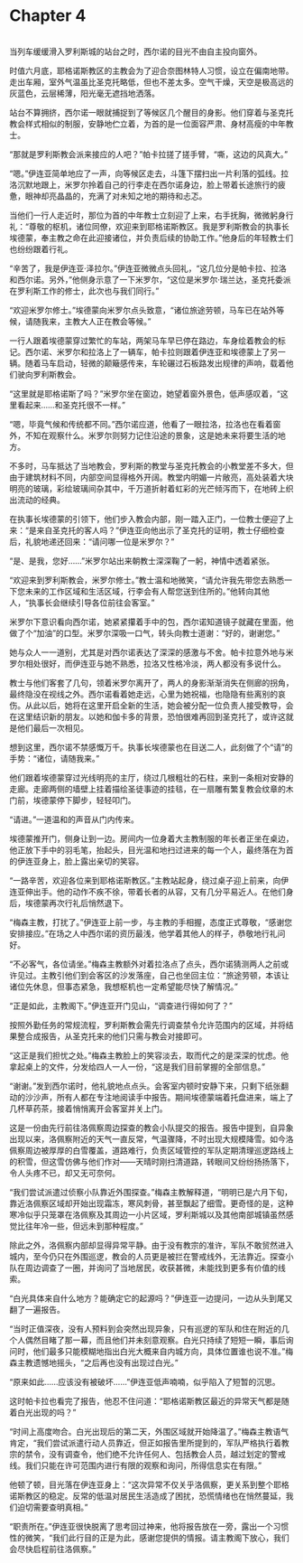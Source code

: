 # Chapter 4

<br>
当列车缓缓滑入罗利斯城的站台之时，西尔诺的目光不由自主投向窗外。

时值六月底，耶格诺斯教区的主教会为了迎合奈图林特人习惯，设立在偏南地带。走出车厢，室外气温虽比圣克托略低，但也不差太多。空气干燥，天空是极高远的灰蓝色，云层稀薄，阳光毫无遮挡地洒落。

站台不算拥挤，西尔诺一眼就捕捉到了等候区几个醒目的身影。他们穿着与圣克托教会样式相似的制服，安静地伫立着，为首的是一位面容严肃、身材高瘦的中年教士。

“那就是罗利斯教会派来接应的人吧？”帕卡拉搓了搓手臂，“嘶，这边的风真大。”

“嗯。”伊连亚简单地应了一声，向等候区走去，斗篷下摆扫出一片利落的弧线。拉洛沉默地跟上，米罗尔拎着自己的行李走在西尔诺身边，脸上带着长途旅行的疲惫，眼神却亮晶晶的，充满了对未知之地的期待和忐忑。

当他们一行人走近时，那位为首的中年教士立刻迎了上来，右手抚胸，微微躬身行礼：“尊敬的枢机，诸位同僚，欢迎来到耶格诺斯教区。我是罗利斯教会的执事长埃德蒙，奉主教之命在此迎接诸位，并负责后续的协助工作。”他身后的年轻教士们也纷纷跟着行礼。

“辛苦了，我是伊连亚·泽拉尔。”伊连亚微微点头回礼，“这几位分是帕卡拉、拉洛和西尔诺。另外，”他侧身示意了一下米罗尔，“这位是米罗尔·瑞兰达，圣克托委派在罗利斯工作的修士，此次也与我们同行。”

“欢迎米罗尔修士。”埃德蒙向米罗尔点头致意，“诸位旅途劳顿，马车已在站外等候，请随我来，主教大人正在教会等候。”

一行人跟着埃德蒙穿过繁忙的车站，两架马车早已停在路边，车身绘着教会的标记。西尔诺、米罗尔和拉洛上了一辆车，帕卡拉则跟着伊连亚和埃德蒙上了另一辆。随着马车启动，轻微的颠簸感传来，车轮碾过石板路发出规律的声响，载着他们驶向罗利斯教会。

“这里就是耶格诺斯了吗？”米罗尔坐在窗边，她望着窗外景色，低声感叹着，“这里看起来……和圣克托很不一样。”

“嗯，毕竟气候和传统都不同。”西尔诺应道，他看了一眼拉洛，拉洛也在看着窗外，不知在观察什么。米罗尔则努力记住沿途的景象，这是她未来将要生活的地方。

不多时，马车抵达了当地教会，罗利斯的教堂与圣克托教会的小教堂差不多大，但由于建筑材料不同，内部空间显得格外开阔。教堂内明媚一片敞亮，高处装着大块明亮的玻璃，彩绘玻璃间杂其中，千万道折射着虹彩的光芒倾泻而下，在地砖上织出流动的经典。

在执事长埃德蒙的引领下，他们步入教会内部，刚一踏入正门，一位教士便迎了上来：“是来自圣克托的客人吗？”伊连亚向他出示了圣克托的证明，教士仔细检查后，礼貌地递还回来：“请问哪一位是米罗尔？”

“是、是我，您好……”米罗尔站出来朝教士深深鞠了一躬，神情中透着紧张。

“欢迎来到罗利斯教会，米罗尔修士。”教士温和地微笑，“请允许我先带您去熟悉一下您未来的工作区域和生活区域，行李会有人帮您送到住所的。”他转向其他人，“执事长会继续引导各位前往会客室。”

米罗尔下意识看向西尔诺，她紧紧攥着手中的包，西尔诺知道镜子就藏在里面，他做了个“加油”的口型。米罗尔深吸一口气，转头向教士道谢：“好的，谢谢您。”

她与众人一一道别，尤其是对西尔诺表达了深深的感激与不舍。帕卡拉意外地与米罗尔相处很好，而伊连亚与她不熟悉，拉洛又性格冷淡，两人都没有多说什么。

教士与他们客套了几句，领着米罗尔离开了，两人的身影渐渐消失在侧廊的拐角，最终隐没在视线之外。西尔诺看着她走远，心里为她祝福，也隐隐有些离别的哀伤。从此以后，她将在这里开启全新的生活，她会被分配一位负责人接受教导，会在这里结识新的朋友。以她和伽卡多的背景，恐怕很难再回到圣克托了，或许这就是他们最后一次相见。

想到这里，西尔诺不禁感慨万千。执事长埃德蒙也在目送二人，此刻做了个“请”的手势：“诸位，请随我来。”

他们跟着埃德蒙穿过光线明亮的主厅，绕过几根粗壮的石柱，来到一条相对安静的走廊。走廊两侧的墙壁上挂着描绘圣徒事迹的挂毯，在一扇雕有繁复教会纹章的木门前，埃德蒙停下脚步，轻轻叩门。

“请进。”一道温和的声音从门内传来。

埃德蒙推开门，侧身让到一边。房间内一位身着大主教制服的年长者正坐在桌边，他正放下手中的羽毛笔，抬起头，目光温和地扫过进来的每一个人，最终落在为首的伊连亚身上，脸上露出亲切的笑容。

“一路辛苦，欢迎各位来到耶格诺斯教区。”主教站起身，绕过桌子迎上前来，向伊连亚伸出手。他的动作不疾不徐，带着长者的从容，又有几分平易近人。在他们身后，埃德蒙再次行礼后悄然退下。

“梅森主教，打扰了。”伊连亚上前一步，与主教的手相握，态度正式尊敬，“感谢您安排接应。”在场之人中西尔诺的资历最浅，他学着其他人的样子，恭敬地行礼问好。

“不必客气，各位请坐。”梅森主教额外对着拉洛点了点头，西尔诺猜测两人之前或许见过。主教引他们到会客区的沙发落座，自己也坐回主位：“旅途劳顿，本该让诸位先休息，但事态紧急，我想枢机也一定希望能尽快了解情况。”

“正是如此，主教阁下。”伊连亚开门见山，“调查进行得如何了？”

按照外勤任务的常规流程，罗利斯教会需先行调查禁令允许范围内的区域，并将结果整合成报告，从圣克托来的他们只需与教会对接即可。

“这正是我们担忧之处。”梅森主教脸上的笑容淡去，取而代之的是深深的忧虑。他拿起桌上的文件，分发给四人一人一份，“这是我们目前掌握的全部信息。”

“谢谢。”发到西尔诺时，他礼貌地点点头。会客室内顿时安静下来，只剩下纸张翻动的沙沙声，所有人都在专注地阅读手中报告。期间埃德蒙端着托盘进来，端上了几杯草药茶，接着悄悄离开会客室并关上门。

这是一份由先行前往洛佩察周边探查的教会小队提交的报告。报告中提到，自异象出现以来，洛佩察附近的天气一直反常，气温骤降，不时出现大规模降雪。如今洛佩察周边被厚厚的白雪覆盖，道路难行，负责区域管控的军队定期清理巡逻路线上的积雪，但这雪仿佛与他们作对——天晴时刚扫清道路，转眼间又纷纷扬扬落下，令人头疼不已，却又无可奈何。

“我们尝试派遣过侦察小队靠近外围探查。”梅森主教解释道，“明明已是六月下旬，靠近洛佩察区域却开始出现霜冻，寒风刺骨，甚至飘起了细雪。更奇怪的是，这种寒冷似乎只笼罩在洛佩察及其周边一小片区域，罗利斯城以及其他南部城镇虽然感觉比往年冷一些，但远未到那种程度。”

除此之外，洛佩察内部却显得异常平静。由于没有教宗的准许，军队不敢贸然进入城内，至今仍只在外围巡逻，教会的人员更是被拦在警戒线外，无法靠近。探查小队在周边调查了一圈，并询问了当地居民，收获甚微，未能找到更多有价值的线索。

“白光具体来自什么地方？能确定它的起源吗？”伊连亚一边提问，一边从头到尾又翻了一遍报告。

“当时正值深夜，没有人预料到会突然出现异象，只有巡逻的军队和住在附近的几个人偶然目睹了那一幕，而且他们并未刻意观察。白光只持续了短短一瞬，事后询问时，他们最多只能模糊地指出白光大概来自内城方向，具体位置谁也说不准。”梅森主教遗憾地摇头，“之后再也没有出现过白光。”

“原来如此……应该没有被破坏……”伊连亚低声喃喃，似乎陷入了短暂的沉思。

这时帕卡拉也看完了报告，他忍不住问道：“耶格诺斯教区最近的异常天气都是随着白光出现的吗？”

“时间上高度吻合。白光出现后的第二天，外围区域就开始降温了。”梅森主教语气肯定，“我们尝试派遣行动人员靠近，但正如报告里所提到的，军队严格执行着教宗的禁令，没有调查令，他们绝不允许任何人、包括教会人员，越过划定的警戒线。我们只能在许可范围内进行有限的观察和询问，所得信息实在有限。”

他顿了顿，目光落在伊连亚身上：“这次异常不仅关乎洛佩察，更关系到整个耶格诺斯教区的稳定。反常的低温对居民生活造成了困扰，恐慌情绪也在悄然蔓延，我们迫切需要查明真相。”

“职责所在。”伊连亚很快脱离了思考回过神来，他将报告放在一旁，露出一个习惯性的微笑，“我们此行目的正是为此，感谢您提供的情报。请主教阁下放心，我们会尽快启程前往洛佩察。”
